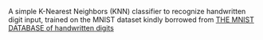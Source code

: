A simple K-Nearest Neighbors (KNN) classifier to recognize handwritten digit input, trained on the MNIST dataset kindly borrowed from [THE MNIST DATABASE of handwritten digits](http://yann.lecun.com/exdb/mnist/)
